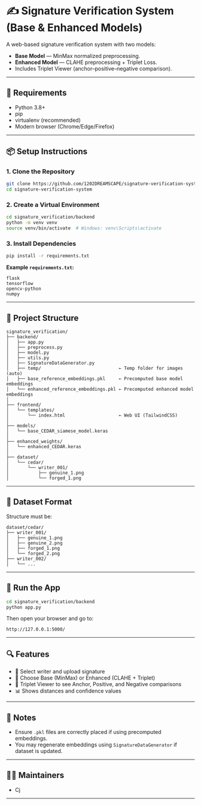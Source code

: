 # ✍️ Signature Verification System (Base & Enhanced Models)

A web-based signature verification system with two models:
- **Base Model** — MinMax normalized preprocessing.
- **Enhanced Model** — CLAHE preprocessing + Triplet Loss.
- Includes Triplet Viewer (anchor–positive–negative comparison).

---

## 🧰 Requirements

- Python 3.8+
- pip
- virtualenv (recommended)
- Modern browser (Chrome/Edge/Firefox)

---

## 📦 Setup Instructions

### 1. Clone the Repository

```bash
git clone https://github.com/1202DREAMSCAPE/signature-verification-system.git
cd signature-verification-system
```

### 2. Create a Virtual Environment

```bash
cd signature_verification/backend
python -m venv venv
source venv/bin/activate  # Windows: venv\Scripts\activate
```

### 3. Install Dependencies

```bash
pip install -r requirements.txt
```

**Example `requirements.txt`:**

```
flask
tensorflow
opencv-python
numpy
```

---

## 📁 Project Structure

```
signature_verification/
├── backend/
│   ├── app.py
│   ├── preprocess.py
│   ├── model.py
│   ├── utils.py
│   ├── SignatureDataGenerator.py
│   ├── temp/                             ← Temp folder for images (auto)
│   ├── base_reference_embeddings.pkl     ← Precomputed base model embeddings
│   └── enhanced_reference_embeddings.pkl ← Precomputed enhanced model embeddings
│
├── frontend/
│   └── templates/
│       └── index.html                    ← Web UI (TailwindCSS)
│
├── models/
│   └── base_CEDAR_siamese_model.keras
│
├── enhanced_weights/
│   └── enhanced_CEDAR.keras
│
├── dataset/
│   └── cedar/
│       └── writer_001/
│           ├── genuine_1.png
│           └── forged_1.png
```

---

## 📸 Dataset Format

Structure must be:

```
dataset/cedar/
├── writer_001/
│   ├── genuine_1.png
│   ├── genuine_2.png
│   ├── forged_1.png
│   └── forged_2.png
├── writer_002/
│   └── ...
```

---

## 🚀 Run the App

```bash
cd signature_verification/backend
python app.py
```

Then open your browser and go to:

```
http://127.0.0.1:5000/
```

---

## 🔍 Features

- 🔁 Select writer and upload signature
- 🧠 Choose Base (MinMax) or Enhanced (CLAHE + Triplet)
- 🧪 Triplet Viewer to see Anchor, Positive, and Negative comparisons
- 📊 Shows distances and confidence values

---

## 📌 Notes

- Ensure `.pkl` files are correctly placed if using precomputed embeddings.
- You may regenerate embeddings using `SignatureDataGenerator` if dataset is updated.

---

## 👨‍💻 Maintainers

- Cj

---

